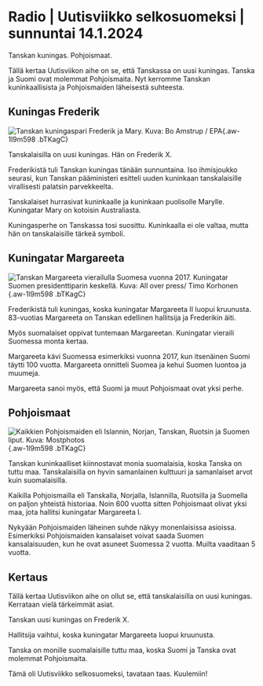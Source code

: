 # Radio \| Uutisviikko selkosuomeksi \| sunnuntai 14.1.2024

Tanskan kuningas. Pohjoismaat.

Tällä kertaa Uutisviikon aihe on se, että Tanskassa on uusi kuningas. Tanska ja Suomi ovat molemmat Pohjoismaita. Nyt kerromme Tanskan kuninkaallisista ja Pohjoismaiden läheisestä suhteesta.

## Kuningas Frederik

![Tanskan kuningaspari Frederik ja Mary. Kuva: Bo Amstrup / EPA](https://images.cdn.yle.fi/image/upload/c_crop,h_3015,w_5359,x_0,y_325/ar_1.7777777777777777,c_fill,g_faces,h_675,w_1200/dpr_1.0/q_auto:eco/f_auto/fl_lossy/v1705244966/39-122767165a3f5eb69db1){.aw-1l9m598 .bTKagC}

Tanskalaisilla on uusi kuningas. Hän on Frederik X.

Frederikistä tuli Tanskan kuningas tänään sunnuntaina. Iso ihmisjoukko seurasi, kun Tanskan pääministeri esitteli uuden kuninkaan tanskalaisille virallisesti palatsin parvekkeelta.

Tanskalaiset hurrasivat kuninkaalle ja kuninkaan puolisolle Marylle. Kuningatar Mary on kotoisin Australiasta.

Kuningasperhe on Tanskassa tosi suosittu. Kuninkaalla ei ole valtaa, mutta hän on tanskalaisille tärkeä symboli.

## Kuningatar Margareeta

![Tanskan Margareeta vierailulla Suomesa vuonna 2017. Kuningatar Suomen presidenttiparin keskellä. Kuva: All over press/ Timo Korhonen](https://images.cdn.yle.fi/image/upload/c_crop,h_3130,w_5568,x_0,y_426/ar_1.7777777777777777,c_fill,g_faces,h_675,w_1200/dpr_1.0/q_auto:eco/f_auto/fl_lossy/v1705250801/14-svyle-342743592fc74029ed3){.aw-1l9m598 .bTKagC}

Frederikistä tuli kuningas, koska kuningatar Margareeta II luopui kruunusta. 83-vuotias Margareeta on Tanskan edellinen hallitsija ja Frederikin äiti.

Myös suomalaiset oppivat tuntemaan Margareetan. Kuningatar vieraili Suomessa monta kertaa.

Margareeta kävi Suomessa esimerkiksi vuonna 2017, kun itsenäinen Suomi täytti 100 vuotta. Margareeta onnitteli Suomea ja kehui Suomen luontoa ja muumeja.

Margareeta sanoi myös, että Suomi ja muut Pohjoismaat ovat yksi perhe.

## Pohjoismaat

![Kaikkien Pohjoismaiden eli Islannin, Norjan, Tanskan, Ruotsin ja Suomen liput. Kuva: Mostphotos](https://images.cdn.yle.fi/image/upload/c_crop,h_2052,w_3648,x_0,y_604/ar_1.7777777777777777,c_fill,g_faces,h_675,w_1200/dpr_1.0/q_auto:eco/f_auto/fl_lossy/v1705251223/39-6746475ebba7c6ca01f){.aw-1l9m598 .bTKagC}

Tanskan kuninkaalliset kiinnostavat monia suomalaisia, koska Tanska on tuttu maa. Tanskalaisilla on hyvin samanlainen kulttuuri ja samanlaiset arvot kuin suomalaisilla.

Kaikilla Pohjoismailla eli Tanskalla, Norjalla, Islannilla, Ruotsilla ja Suomella on paljon yhteistä historiaa. Noin 600 vuotta sitten Pohjoismaat olivat yksi maa, jota hallitsi kuningatar Margareeta I.

Nykyään Pohjoismaiden läheinen suhde näkyy monenlaisissa asioissa. Esimerkiksi Pohjoismaiden kansalaiset voivat saada Suomen kansalaisuuden, kun he ovat asuneet Suomessa 2 vuotta. Muilta vaaditaan 5 vuotta.

## Kertaus

Tällä kertaa Uutisviikon aihe on ollut se, että tanskalaisilla on uusi kuningas. Kerrataan vielä tärkeimmät asiat.

Tanskan uusi kuningas on Frederik X.

Hallitsija vaihtui, koska kuningatar Margareeta luopui kruunusta.

Tanska on monille suomalaisille tuttu maa, koska Suomi ja Tanska ovat molemmat Pohjoismaita.

Tämä oli Uutisviikko selkosuomeksi, tavataan taas. Kuulemiin!

